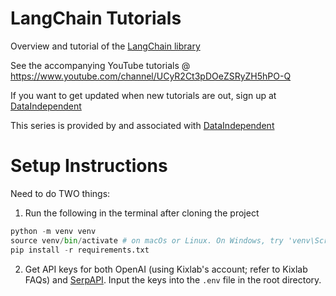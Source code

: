 # LangChain Tutorials

Overview and tutorial of the [LangChain library](https://langchain.readthedocs.io/en/latest/)

See the accompanying YouTube tutorials @ https://www.youtube.com/channel/UCyR2Ct3pDOeZSRyZH5hPO-Q

If you want to get updated when new tutorials are out, sign up at [DataIndependent](https://dataindependent.com/)

This series is provided by and associated with [DataIndependent](https://dataindependent.com/)

# Setup Instructions
Need to do TWO things:
1. Run the following in the terminal after cloning the project
```python
python -m venv venv
source venv/bin/activate # on macOs or Linux. On Windows, try 'venv\Scripts\activate'
pip install -r requirements.txt
```
2. Get API keys for both OpenAI (using Kixlab's account; refer to Kixlab FAQs) and [SerpAPI](https://serpapi.com/). Input the keys into the `.env` file in the root directory. 

